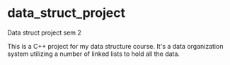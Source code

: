 # data_struct_project
Data struct project sem 2

This is a C++ project for my data structure course. It's a data organization system utilizing a number of linked lists to hold all the data.
